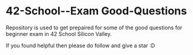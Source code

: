 # 42-School--Exam Good-Questions

Repository is used to get prepaired for some of the good questions for beginner exam in 42 School Silicon Valley.

If you found helpful then please do follow and give a star :D
